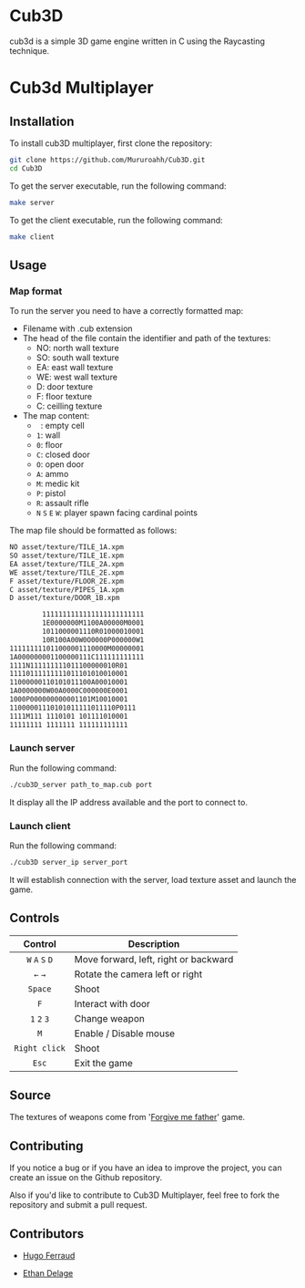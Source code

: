 # Cub3D
cub3d is a simple 3D game engine written in C using the Raycasting technique.
# Cub3d Multiplayer
## Installation
To install cub3D multiplayer, first clone the repository:
```bash
git clone https://github.com/Mururoahh/Cub3D.git
cd Cub3D
```
To get the server executable, run the following command:
```bash
make server
```
To get the client executable, run the following command:
```bash
make client
```
## Usage
### Map format
To run the server you need to have a correctly formatted map:
* Filename with .cub extension
* The head of the file contain the identifier and path of the textures:
  * NO: north wall texture
  * SO: south wall texture
  * EA: east wall texture
  * WE: west wall texture
  * D: door texture
  * F: floor texture
  * C: ceilling texture
* The map content:
  * ` `: empty cell
  * `1`: wall
  * `0`: floor
  * `C`: closed door
  * `O`: open door
  * `A`: ammo
  * `M`: medic kit
  * `P`: pistol
  * `R`: assault rifle
  * `N` `S` `E` `W`: player spawn facing cardinal points

The map file should be formatted as follows:
```bash
NO asset/texture/TILE_1A.xpm
SO asset/texture/TILE_1E.xpm
EA asset/texture/TILE_2A.xpm
WE asset/texture/TILE_2E.xpm
F asset/texture/FLOOR_2E.xpm
C asset/texture/PIPES_1A.xpm
D asset/texture/DOOR_1B.xpm

        1111111111111111111111111
        1E0000000M1100A00000M0001
        1011000001110R01000010001
        10R100A00W0O0000P000000W1
111111111011000001110000M00000001
1A000000001100000111C111111111111
1111N111111111011100000010R01
11110111111111011101010010001
11000000110101011100A00010001
1A0000000W00A0000C000000E0001
1000P000000000001101M10010001
11000001110101011111011110P0111
1111M111 1110101 101111010001
11111111 1111111 111111111111
```
### Launch server
Run the following command:
```bash
./cub3D_server path_to_map.cub port
```
It display all the IP address available and the port to connect to.
### Launch client
Run the following command:
```bash
./cub3D server_ip server_port
```
It will establish connection with the server, load texture asset and launch the game.
## Controls
|Control             |Description                            |
|:------------------:|---------------------------------------|
| `W` `A` `S` `D`    | Move forward, left, right or backward |
| `←` `→`            | Rotate the camera left or right       |
| `Space`            | Shoot                                 |
| `F`                | Interact with door                    |
| `1` `2` `3`        | Change weapon                         |
| `M`                | Enable / Disable mouse                |
| `Right click`      | Shoot                                 |
| `Esc`              | Exit the game                         |
## Source
The textures of weapons come from '[Forgive me father](https://bytebarrel.com/forgive-me-father)' game.
## Contributing
If you notice a bug or if you have an idea to improve the project, you can create an issue on the Github repository.

Also if you'd like to contribute to Cub3D Multiplayer, feel free to fork the repository and submit a pull request.
## Contributors
* [Hugo Ferraud](https://github.com/Mururoahh)

* [Ethan Delage](https://github.com/EthanDelage)
